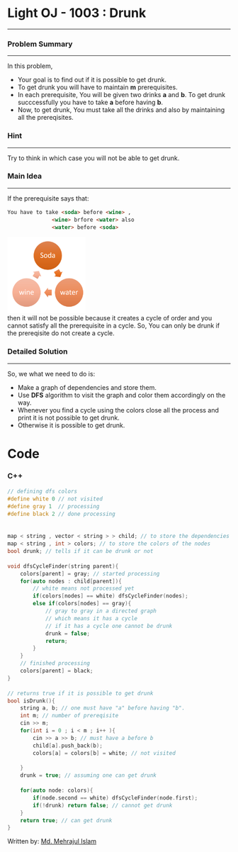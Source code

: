 # Light OJ - 1003 : Drunk
---

### Problem Summary 
---
In this problem,
- Your goal is to find out if it is possible to get drunk.
- To get drunk you will have to maintain **m** prerequisites.
- In each prerequisite, You will be given two drinks **a** and **b**. To get drunk succcessfully you have to take **a** before having **b**.
- Now, to get drunk, You must take all the drinks and also by maintaining all the prereqisites.

### Hint
---
Try to think in which case you will not be able to get drunk.

### Main Idea
---
If the prerequisite says that:
```html
You have to take <soda> before <wine> ,
              <wine> brfore <water> also
              <water> before <soda>
```
<img src="https://github.com/codermehraj/problem-tutorials/blob/main/1003/relation.png?raw=true" width="35%" height="30%"> <br>
then it will not be possible because it creates a cycle of order and you cannot satisfy all the prerequisite in a cycle. So, You can only be drunk if the prereqisite do not create a cycle.

### Detailed Solution
---
So, we what we need to do is:
- Make a graph of dependencies and store them.
- Use **DFS** algorithm to visit the graph and color them accordingly on the way.
- Whenever you find a cycle using the colors close all the process and print it is not possible to get drunk.
- Otherwise it is possible to get drunk.

# Code

### C++
```cpp
// defining dfs colors
#define white 0 // not visited
#define gray 1  // processing 
#define black 2 // done processing


map < string , vector < string > > child; // to store the dependencies
map < string , int > colors; // to store the colors of the nodes
bool drunk; // tells if it can be drunk or not

void dfsCycleFinder(string parent){
	colors[parent] = gray; // started processing
	for(auto nodes : child[parent]){
		// white means not processed yet
		if(colors[nodes] == white) dfsCycleFinder(nodes);
		else if(colors[nodes] == gray){
			// gray to gray in a directed graph
			// which means it has a cycle
			// if it has a cycle one cannot be drunk
			drunk = false;
			return;
		}
	}
	// finished processing
	colors[parent] = black;
}

// returns true if it is possible to get drunk
bool isDrunk(){
	string a, b; // one must have "a" before having "b".
	int m; // number of prereqisite
	cin >> m;
	for(int i = 0 ; i < m ; i++ ){
		cin >> a >> b; // must have a before b
		child[a].push_back(b);
		colors[a] = colors[b] = white; // not visited

	}
	drunk = true; // assuming one can get drunk

	for(auto node: colors){
		if(node.second == white) dfsCycleFinder(node.first);
		if(!drunk) return false; // cannot get drunk
	}
	return true; // can get drunk
}
```

Written by:
[Md. Mehrajul Islam](https://lightoj.com/user/codermehraj)
